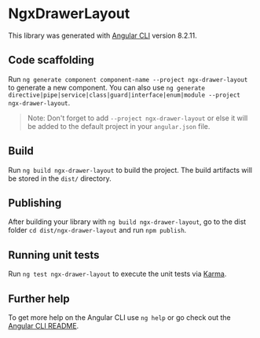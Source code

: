 # NgxDrawerLayout

This library was generated with [Angular CLI](https://github.com/angular/angular-cli) version 8.2.11.

## Code scaffolding

Run `ng generate component component-name --project ngx-drawer-layout` to generate a new component. You can also use `ng generate directive|pipe|service|class|guard|interface|enum|module --project ngx-drawer-layout`.
> Note: Don't forget to add `--project ngx-drawer-layout` or else it will be added to the default project in your `angular.json` file. 

## Build

Run `ng build ngx-drawer-layout` to build the project. The build artifacts will be stored in the `dist/` directory.

## Publishing

After building your library with `ng build ngx-drawer-layout`, go to the dist folder `cd dist/ngx-drawer-layout` and run `npm publish`.

## Running unit tests

Run `ng test ngx-drawer-layout` to execute the unit tests via [Karma](https://karma-runner.github.io).

## Further help

To get more help on the Angular CLI use `ng help` or go check out the [Angular CLI README](https://github.com/angular/angular-cli/blob/master/README.md).
